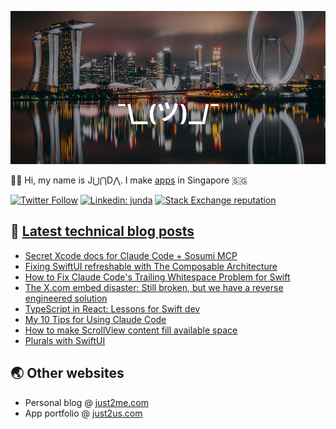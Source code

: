 [![](https://github.com/samwize/samwize/blob/master/singapore.jpg?raw=true)](https://just2me.com/about)

👋🏻 Hi, my name is J⋃⋂D⋀. I make [apps](https://just2us.com/apps) in Singapore 🇸🇬

[![Twitter Follow](https://img.shields.io/twitter/follow/samwize?label=Follow)](https://twitter.com/samwize)
[![Linkedin: junda](https://img.shields.io/badge/-Junda-blue?style=flat-square&logo=Linkedin&logoColor=white&link=https://www.linkedin.com/in/junda/)](https://www.linkedin.com/in/junda/)
[![Stack Exchange reputation](https://img.shields.io/stackexchange/stackoverflow/r/242682)](https://stackoverflow.com/users/242682/samwize)

## 📕 [Latest technical blog posts](https://samwize.com)

<!-- BLOG-POST-LIST:START -->
- [Secret Xcode docs for Claude Code + Sosumi MCP](https://samwize.com/2025/10/25/secret-xcode-docs-for-claude-code-sosumi-mcp/)
- [Fixing SwiftUI refreshable with The Composable Architecture](https://samwize.com/2025/09/22/fixing-swiftui-refreshable-with-the-composable-architecture/)
- [How to Fix Claude Code&#39;s Trailing Whitespace Problem for Swift](https://samwize.com/2025/08/25/how-to-fix-claude-code-trailing-whitespace-problem-for-swift/)
- [The X.com embed disaster: Still broken, but we have a reverse engineered solution](https://samwize.com/2025/08/10/the-x-com-embed-disaster-still-broken-but-we-have-a-reverse-engineered-solution/)
- [TypeScript in React: Lessons for Swift dev](https://samwize.com/2025/07/24/typescript-in-react-lessons-from-a-swift-developer/)
- [My 10 Tips for Using Claude Code](https://samwize.com/2025/07/08/my-10-tips-for-using-claude-code/)
- [How to make ScrollView content fill available space](https://samwize.com/2025/07/07/how-to-make-scrollview-content-fill-available-space/)
- [Plurals with SwiftUI](https://samwize.com/2025/04/11/plurals-with-swiftui/)
<!-- BLOG-POST-LIST:END -->

## 🌏 Other websites

- Personal blog @ [just2me.com](https://just2me.com)
- App portfolio @ [just2us.com](https://just2us.com)
